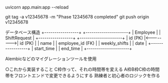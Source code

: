 uvicorn app.main:app --reload

git tag -a v12345678 -m "Phase 12345678 completed"
git push origin v12345678

データベース構造
+-----------------+          +---------------------+
|   Employee      |          |   ShiftRequest      |
+-----------------+          +---------------------+
| id (PK)         |<-------->| id (PK)             |
| name            |          | employee_id (FK)    |
| weekly_shifts   |          | date                |
+-----------------+          | start_time          |
                             | end_time            |
                             +---------------------+


Alembicなどのマイグレーションツールを使用


○これから実装すること
C枠作って、それの時間帯を変える
A枠B枠C枠の時間帯をフロントエンドで変更できるようにする
熟練者と初心者のロジックを作る
